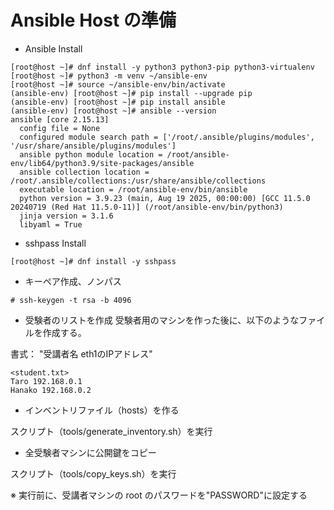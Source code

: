 # Ansible Host の準備

- Ansible Install
```
[root@host ~]# dnf install -y python3 python3-pip python3-virtualenv
[root@host ~]# python3 -m venv ~/ansible-env
[root@host ~]# source ~/ansible-env/bin/activate
(ansible-env) [root@host ~]# pip install --upgrade pip
(ansible-env) [root@host ~]# pip install ansible
(ansible-env) [root@host ~]# ansible --version
ansible [core 2.15.13]
  config file = None
  configured module search path = ['/root/.ansible/plugins/modules', '/usr/share/ansible/plugins/modules']
  ansible python module location = /root/ansible-env/lib64/python3.9/site-packages/ansible
  ansible collection location = /root/.ansible/collections:/usr/share/ansible/collections
  executable location = /root/ansible-env/bin/ansible
  python version = 3.9.23 (main, Aug 19 2025, 00:00:00) [GCC 11.5.0 20240719 (Red Hat 11.5.0-11)] (/root/ansible-env/bin/python3)
  jinja version = 3.1.6
  libyaml = True
```

- sshpass Install
```
[root@host ~]# dnf install -y sshpass
```

- キーペア作成、ノンパス
```
# ssh-keygen -t rsa -b 4096
```

- 受験者のリストを作成
受験者用のマシンを作った後に、以下のようなファイルを作成する。

書式： "受講者名 eth1のIPアドレス"

```
<student.txt>
Taro 192.168.0.1
Hanako 192.168.0.2
```

- インベントリファイル（hosts）を作る

スクリプト（tools/generate_inventory.sh）を実行

- 全受験者マシンに公開鍵をコピー

スクリプト（tools/copy_keys.sh）を実行

※ 実行前に、受講者マシンの root のパスワードを"PASSWORD"に設定する
